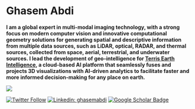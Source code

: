 # Ghasem Abdi

**I am a global expert in multi-modal imaging technology, with a strong focus on modern computer vision and innovative computational geometry solutions for generating spatial and descriptive information from multiple data sources, such as LiDAR, optical, RADAR, and thermal sources, collected from space, aerial, terrestrial, and underwater sources. I lead the development of geo-intelligence for [Terris Earth Intelligence](https://www.terrisei.com/), a cloud-based AI platform that seamlessly fuses and projects 3D visualizations with AI-driven analytics to facilitate faster and more informed decision-making for any place on earth.**

<img src="https://github-readme-stats.vercel.app/api?username=Abdi-Ghasem&&show_icons=true&theme=radical&bg_color=30,0d0d0d,191919&title_color=fff&text_color=fff&icon_color=79ff97">

[![Twitter Follow](https://img.shields.io/twitter/follow/ghasem_abdi?label=Follow)](https://twitter.com/ghasem_abdi)
[![Linkedin: ghasemabdi](https://img.shields.io/badge/-Ghasem%20Abdi-blue?style=flat-square&logo=Linkedin&logoColor=white&link=https://www.linkedin.com/in/ghasemabdi/)](https://www.linkedin.com/in/ghasemabdi/)
[![Google Scholar Badge](https://img.shields.io/badge/Google-Scholar-red)](https://scholar.google.com/citations?user=Nf8D3PMAAAAJ&hl=en)
